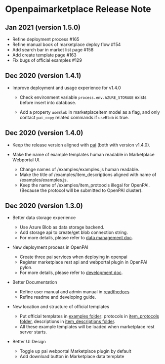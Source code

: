 # Openpaimarketplace Release Note
## Jan 2021 (version 1.5.0)

- Refine deployment process #165
- Refine manual book of marketplace deploy flow #154
- Add search bar in market list page #158
- Add create template page #163
- Fix bugs of official examples #129

## Dec 2020 (version 1.4.1)

- Improve deployment and usage experience for v1.4.0

  - Check environment variable `process.env.AZURE_STORAGE` exists before insert into database.

  - Add a property `useBlob` in marketplaceItem model as a flag, and only contact `pai_copy` related commands if `useBlob` is true.

## Dec 2020 (version 1.4.0)

- Keep the release version aligned with [pai](https://github.com/microsoft/pai) (both with version v1.4.0).

- Make the name of example templates human readable in Marketplace Webportal UI.
  - Change names of /examples/examples.js human readable.
  - Make the title of /examples/item_descriptions aligned with name of /examples/examples.js.
  - Keep the name of /examples/item_protoocls illegal for OpenPAI. (Because the protocol will be submitted to OpenPAI cluster).

## Dec 2020 (version 1.3.0)

- Better data storage experience
  - Use Azure Blob as data storage backend.
  - Add storage api to create/get blob connection string.
  - For more details, please refer to [data management doc](https://openpaimarketplace.readthedocs.io/en/latest/user/data_management.html).

- New deployment process in OpenPAI
  - Create three pai services when deploying in openpai
  - Register marketplace rest api and webportal plugin in OpenPAI pylon.
  - For more details, please refer to [development doc](https://openpaimarketplace.readthedocs.io/en/latest/admin/deployment.html).

- Better Documentation
  - Refine user manual and admin manual in [readthedocs](https://openpaimarketplace.readthedocs.io/en/latest/index.html)
  - Refine readme and developing guide.

- New location and structure of official templates
  - Put official templates in [examples folder](./examples): protocols in [item_protocols folder](./examples/item_protocols), descriptions in [item_descriptions folder](./examples/item_descriptions).
  - All these example templates will be loaded when marketplace rest server starts.
  
- Better UI Design
  - Toggle up pai webportal Marketplace plugin by default
  - Add download button in Marketplace data template
